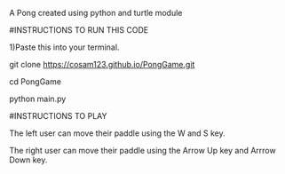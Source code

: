 A Pong created using python and turtle module

#INSTRUCTIONS TO RUN THIS CODE

1)Paste this into your terminal.

git clone https://cosam123.github.io/PongGame.git

cd PongGame

python main.py

#INSTRUCTIONS TO PLAY

The left user can move their paddle using the W and S key.


The right user can move their paddle using the Arrow Up key and Arrrow Down key.
